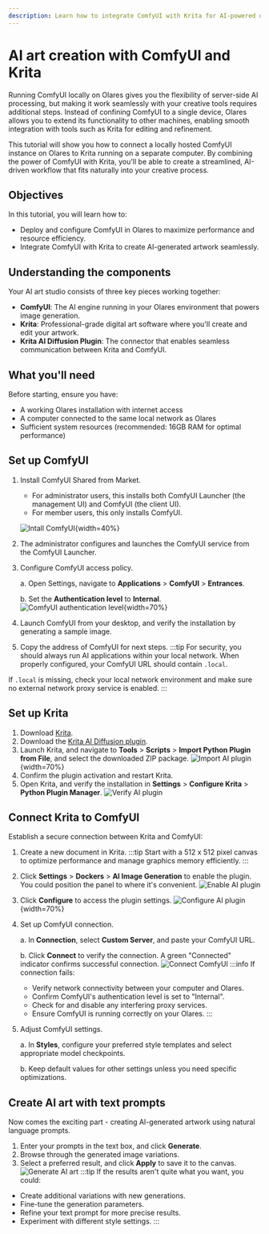 ```yaml
---
description: Learn how to integrate ComfyUI with Krita for AI-powered digital art creation. Step-by-step guide to setting up and connecting ComfyUI in Olares with Krita for seamless creative workflows.
---
```

# AI art creation with ComfyUI and Krita
Running ComfyUI locally on Olares gives you the flexibility of server-side AI processing, but making it work seamlessly with your creative tools requires additional steps. Instead of confining ComfyUI to a single device, Olares allows you to extend its functionality to other machines, enabling smooth integration with tools such as Krita for editing and refinement.

This tutorial will show you how to connect a locally hosted ComfyUI instance on Olares to Krita running on a separate computer. By combining the power of ComfyUI with Krita, you'll be able to create a streamlined, AI-driven workflow that fits naturally into your creative process.

## Objectives
In this tutorial, you will learn how to:
- Deploy and configure ComfyUI in Olares to maximize performance and resource efficiency.
- Integrate ComfyUI with Krita to create AI-generated artwork seamlessly.

## Understanding the components
Your AI art studio consists of three key pieces working together:

* **ComfyUI**: The AI engine running in your Olares environment that powers image generation.
* **Krita**: Professional-grade digital art software where you'll create and edit your artwork.
* **Krita AI Diffusion Plugin**: The connector that enables seamless communication between Krita and ComfyUI.

## What you'll need
Before starting, ensure you have:
* A working Olares installation with internet access
* A computer connected to the same local network as Olares
* Sufficient system resources (recommended: 16GB RAM for optimal performance)

## Set up ComfyUI

1. Install ComfyUI Shared from Market. 
   - For administrator users, this installs both ComfyUI Launcher (the management UI) and ComfyUI (the client UI).
   - For member users, this only installs ComfyUI.
    
   ![Intall ComfyUI](/images/manual/use-cases/install-comfyui.png){width=40%}

2. The administrator configures and launches the ComfyUI service from the ComfyUI Launcher.

3. Configure ComfyUI access policy.

   a. Open Settings, navigate to **Applications** > **ComfyUI** > **Entrances**.

   b. Set the **Authentication level** to **Internal**.
   ![ComfyUI authentication level](/images/manual/use-cases/comfyui-authentication-level.png#bordered){width=70%}
4. Launch ComfyUI from your desktop, and verify the installation by generating a sample image.
5. Copy the address of ComfyUI for next steps.
:::tip
For security, you should always run AI applications within your local network. When properly configured, your ComfyUI URL should contain `.local`.

If `.local` is missing, check your local network environment and make sure no external network proxy service is enabled.
:::

## Set up Krita

1. Download [Krita](https://krita.org/en/download/).
2. Download the [Krita AI Diffusion plugin](https://github.com/Acly/krita-ai-diffusion/releases).
3. Launch Krita, and navigate to **Tools** > **Scripts** > **Import Python Plugin from File**, and select the downloaded ZIP package.
   ![Import AI plugin](/images/manual/use-cases/krita-import-plugin.png#bordered){width=70%}
4. Confirm the plugin activation and restart Krita.
5. Open Krita, and verify the installation in **Settings** > **Configure Krita** > **Python Plugin Manager**.
   ![Verify AI plugin](/images/manual/use-cases/krita-verify-plugin.png#bordered)
## Connect Krita to ComfyUI
Establish a secure connection between Krita and ComfyUI:
1. Create a new document in Krita.
   :::tip
   Start with a 512 x 512 pixel canvas to optimize performance and manage graphics memory efficiently.
   :::
2. Click **Settings** > **Dockers** > **AI Image Generation** to enable the plugin. You could position the panel to where it's convenient.
   ![Enable AI plugin](/images/manual/use-cases/krita-enable-plugin.png#bordered)
3. Click **Configure** to access the plugin settings.
   ![Configure AI plugin](/images/manual/use-cases/krita-configure-plugin.png#bordered){width=70%}
4. Set up ComfyUI connection.

   a. In **Connection**, select **Custom Server**, and paste your ComfyUI URL.
   
   b. Click **Connect** to verify the connection. A green "Connected" indicator confirms successful connection.
   ![Connect ComfyUI](/images/manual/use-cases/krita-comfyui-connected.png#bordered)
   :::info
   If connection fails:
   - Verify network connectivity between your computer and Olares.
   - Confirm ComfyUI's authentication level is set to "Internal".
   - Check for and disable any interfering proxy services.
   - Ensure ComfyUI is running correctly on your Olares.
   :::
5. Adjust ComfyUI settings.

   a. In **Styles**, configure your preferred style templates and select appropriate model checkpoints.

   b. Keep default values for other settings unless you need specific optimizations.

## Create AI art with text prompts
Now comes the exciting part - creating AI-generated artwork using natural language prompts.

1. Enter your prompts in the text box, and click **Generate**. 
2. Browse through the generated image variations.
3. Select a preferred result, and click **Apply** to save it to the canvas.
   ![Generate AI art](/images/manual/use-cases/krita-generate-ai-art.png#bordered)
:::tip
If the results aren't quite what you want, you could:
- Create additional variations with new generations.
- Fine-tune the generation parameters.
- Refine your text prompt for more precise results.
- Experiment with different style settings.
:::
